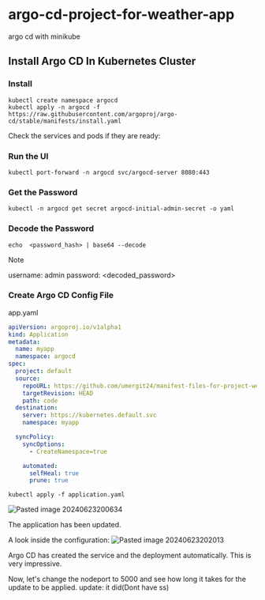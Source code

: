 # argo-cd-project-for-weather-app
argo cd with minikube

## Install Argo CD In Kubernetes Cluster

### Install
```
kubectl create namespace argocd
kubectl apply -n argocd -f https://raw.githubusercontent.com/argoproj/argo-cd/stable/manifests/install.yaml
```

Check the services and pods if they are ready:



### Run the UI
```
kubectl port-forward -n argocd svc/argocd-server 8080:443
```

### Get the Password
```
kubectl -n argocd get secret argocd-initial-admin-secret -o yaml
```


### Decode the Password
```
echo  <password_hash> | base64 --decode
```

> [!NOTE]
> username: admin
> password: <decoded_password>

### Create Argo CD Config File
app.yaml
```yaml
apiVersion: argoproj.io/v1alpha1
kind: Application
metadata:
  name: myapp
  namespace: argocd
spec:
  project: default
  source:
    repoURL: https://github.com/umergit24/manifest-files-for-project-weather-app
    targetRevision: HEAD
    path: code
  destination:
    server: https://kubernetes.default.svc
    namespace: myapp

  syncPolicy:
    syncOptions:
      - CreateNamespace=true

    automated:
      selfHeal: true
      prune: true
```

```
kubectl apply -f application.yaml
```

![Pasted image 20240623200634](https://github.com/umergit24/argo-cd-project-for-weather-app/assets/172115564/2032d6d7-608c-4593-a5ea-ebe1dc228e30)

The application has been updated.

A look inside the configuration:
![Pasted image 20240623202013](https://github.com/umergit24/argo-cd-project-for-weather-app/assets/172115564/b0bb40a4-f265-4e0e-be50-84fa08f9d91a)

Argo CD has created the service and the deployment automatically. This is very impressive.

Now, let's change the nodeport to 5000 and see how long it takes for the update to be applied.
update: it did(Dont have ss)
